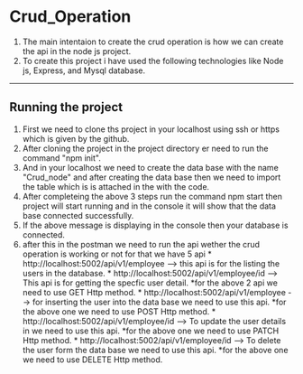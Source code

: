 # Crud_Operation
1) The main intentaion to create the crud operation is how we can create the api in the node js project.
2) To create this project i have used the following technologies like Node js, Express, and Mysql database.

---
## Running the project ##
1) First we need to clone ths project in your localhost using ssh or https which is given by the github.
2) After cloning the project in the project directory er need to run the command "npm init".
3) And in your localhost we need to create the data base with the name "Crud_node" and after creating the data base then we need to import the table which is is attached in the with the code.
4) After completeing the above 3 steps run the command npm start then project will start running and in the console it will show that the data base connected successfully.
5) If the above message is displaying in the console then your database is connected.
6) after this in the postman we need to run the api wether the crud operation is working or not for that we have 5 api 
        * http://localhost:5002/api/v1/employee --> this api is for the listing the users in the database.
        * http://localhost:5002/api/v1/employee/id --> This api is for  getting the specfic user detail.
           *for the above 2 api we need to use GET Http method.
        * http://localhost:5002/api/v1/employee --> for inserting the user into the data base we need to use this api.
           *for the above one we need to use POST Http method.
        * http://localhost:5002/api/v1/employee/id --> To update the user details in we need to use this api.
            *for the above one we need to use PATCH Http method.
        * http://localhost:5002/api/v1/employee/id  --> To delete the user form the data base we need to use this api.
            *for the above one we need to use DELETE Http method.
